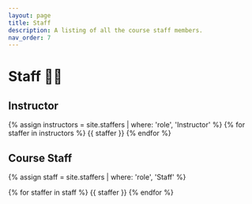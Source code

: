 ```yaml
---
layout: page
title: Staff
description: A listing of all the course staff members.
nav_order: 7
---
```


# Staff 🧑‍🏫

## Instructor

{% assign instructors = site.staffers | where: 'role', 'Instructor' %}
{% for staffer in instructors %}
{{ staffer }}
{% endfor %}

## Course Staff

{% assign staff = site.staffers | where: 'role', 'Staff' %}
<div class="role">
  {% for staffer in staff %}
  {{ staffer }}
  {% endfor %}
</div>
